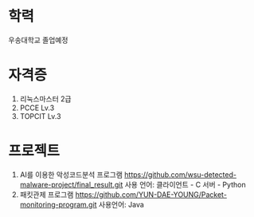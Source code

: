 # 학력
  우송대학교 졸업예정

# 자격증
  1. 리눅스마스터 2급
  2. PCCE Lv.3
  3. TOPCIT Lv.3

# 프로젝트
  1. AI를 이용한 악성코드분석 프로그램
       https://github.com/wsu-detected-malware-project/final_result.git
       사용 언어: 클라이언트  - C
                 서버        - Python
  3. 패킷관제 프로그램
       https://github.com/YUN-DAE-YOUNG/Packet-monitoring-program.git
       사용언어: Java
